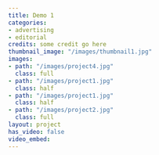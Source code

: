 ```yaml
---
title: Demo 1
categories:
- advertising
- editorial
credits: some credit go here
thumbnail_image: "/images/thumbnail1.jpg"
images:
- path: "/images/project4.jpg"
  class: full
- path: "/images/project1.jpg"
  class: half
- path: "/images/project1.jpg"
  class: half
- path: "/images/project2.jpg"
  class: full
layout: project
has_video: false
video_embed: 
---
```


